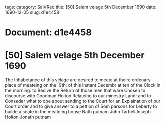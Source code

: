 tags: 
category: SalVRec
title: [50] Salem velage 5th December 1690
date: 1690-12-05
slug: d1e4458




# Document: d1e4458


# [50] Salem velage 5th December 1690

The Inhabetance of this velage are desired to meate at theire ordenary place of meateing on the: 9th: of this Instant Decembr at ten of the Clock in the morning: to Recive the Return of those men that ware Chosen to discourse with Goodman Holton Relateing to our minestry Land: and to Conseder what to doe about sending to the Court for an Explaination of our Court order and to give answer to a pettion of Som parsons for Leberty to builde a seate in the meateing house Nath putnam John TarbellJoseph Holton Jonath putnam
